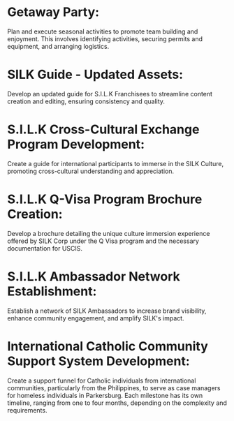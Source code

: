    # **Getaway Party**:
 Plan and execute seasonal activities to promote team building and enjoyment. This involves identifying activities, securing permits and equipment, and arranging logistics.
# **SILK Guide - Updated Assets**: 
Develop an updated guide for S.I.L.K Franchisees to streamline content creation and editing, ensuring consistency and quality.
 # **S.I.L.K Cross-Cultural Exchange Program Development**:
 Create a guide for international participants to immerse in the SILK Culture, promoting cross-cultural understanding and appreciation.
# **S.I.L.K Q-Visa Program Brochure Creation**:
Develop a brochure detailing the unique culture immersion experience offered by SILK Corp under the Q Visa program and the necessary documentation for USCIS.
# **S.I.L.K Ambassador Network Establishment**:
Establish a network of SILK Ambassadors to increase brand visibility, enhance community engagement, and amplify SILK's impact.
# **International Catholic Community Support System Development**: 
Create a support funnel for Catholic individuals from international communities, particularly from the Philippines, to serve as case managers for homeless individuals in Parkersburg.
Each milestone has its own timeline, ranging from one to four months, depending on the complexity and requirements.  


